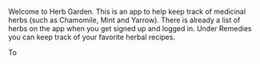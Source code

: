 Welcome to Herb Garden. This is an app to help keep track of medicinal herbs (such as Chamomile, Mint and Yarrow). There is already a list of herbs on the app when you get signed up and logged in. Under Remedies you can keep track of your favorite herbal recipes.

To